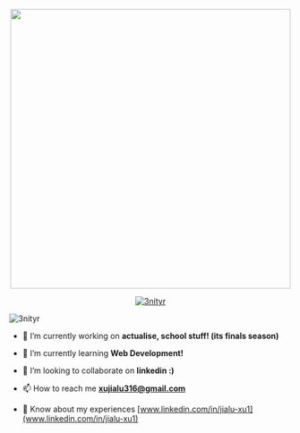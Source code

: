 <p align="center">
  <img src="https://github.com/3nityR/3nityR/assets/101682270/9b6d3f5d-9e77-4095-a488-5528567e9cb6" width="500">
</p>
<p align="center"> <a href="https://github.com/ryo-ma/github-profile-trophy"><img src="https://github-profile-trophy.vercel.app/?username=3nityr" alt="3nityr" /></a> </p>

<p align="left"> <img src="https://komarev.com/ghpvc/?username=3nityr&label=Profile%20views&color=0e75b6&style=flat" alt="3nityr" /> </p>

- 🔭 I’m currently working on **actualise, school stuff! (its finals season)**

- 🌱 I’m currently learning **Web Development!**

- 👯 I’m looking to collaborate on **linkedin :)**

- 📫 How to reach me **xujialu316@gmail.com**

- 📄 Know about my experiences [www.linkedin.com/in/jialu-xu1](www.linkedin.com/in/jialu-xu1)
